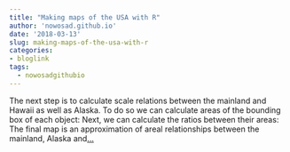 ```yaml
---
title: "Making maps of the USA with R"
author: 'nowosad.github.io'
date: '2018-03-13'
slug: making-maps-of-the-usa-with-r
categories:
- bloglink
tags:
  - nowosadgithubio
---
```


The next step is to calculate scale relations between the mainland and Hawaii as well as Alaska. To do so we can calculate areas of the bounding box of each object: Next, we can calculate the ratios between their areas: The final map is an approximation of areal relationships between the mainland, Alaska and[... <i class="fas fa-external-link-alt"></i>](https://nowosad.github.io/post/making-alternative-inset-maps-of-the-usa/)

